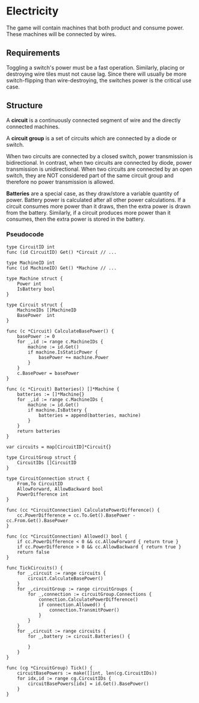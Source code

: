 # Electricity

The game will contain machines that both product and consume power.
These machines will be connected by wires.

## Requirements

Toggling a switch's power must be a fast operation.
Similarly, placing or destroying wire tiles must not cause lag.
Since there will usually be more switch-flipping than wire-destroying,
the switches power is the critical use case.

## Structure

A **circuit** is a continuously connected segment of wire
and the directly connected machines.

A **circuit group** is a set of circuits which are connected by a 
diode or switch.

When two circuits are connected by a closed switch, 
power transmission is bidirectional.
In contrast, when two circuits are connected by diode,
power transmission is unidirectional.
When two circuits are connected by an open switch,
they are NOT considered part of the same circuit group 
and therefore no power transmission is allowed.

**Batteries** are a special case, 
as they draw/store a variable quantity of power. 
Battery power is calculated after all other power calculations. 
If a circuit consumes more power than it draws, 
then the extra power is drawn from the battery. 
Similarly, if a circuit produces more power than it consumes, 
then the extra power is stored in the battery.

### Pseudocode

```golang
type CircuitID int
func (id CircuitID) Get() *Circuit // ...

type MachineID int
func (id MachineID) Get() *Machine // ...

type Machine struct {
	Power int
	IsBattery bool
}

type Circuit struct {
	MachineIDs []MachineID
	BasePower  int
}

func (c *Circuit) CalculateBasePower() {
	basePower := 0
	for _,id := range c.MachineIDs {
		machine := id.Get()
		if machine.IsStaticPower {
			basePower += machine.Power
		}
	}
	c.BasePower = basePower
}

func (c *Circuit) Batteries() []*Machine {
	batteries := []*Machine{}
	for _,id := range c.MachineIDs {
		machine := id.Get()
		if machine.IsBattery {
			batteries = append(batteries, machine)
		}
	}
	return batteries
}

var circuits = map[CircuitID]*Circuit{}

type CircuitGroup struct {
	CircuitIDs []CircuitID
}

type CircuitConnection struct {
	From,To CircuitID
	AllowForward, AllowBackward bool
	PowerDifference int
}

func (cc *CircuitConnection) CalculatePowerDifference() {
	cc.PowerDifference = cc.To.Get().BasePower - cc.From.Get().BasePower
}

func (cc *CircuitConnection) Allowed() bool {
	if cc.PowerDifference < 0 && cc.AllowForward { return true }
	if cc.PowerDifference > 0 && cc.AllowBackward { return true }
	return false
}

func TickCircuits() {
	for _,circuit := range circuits {
		circuit.CalculateBasePower()
	}
	for _,circuitGroup := range circuitGroups {
		for _,connection := circuitGroup.Connections {
			connection.CalculatePowerDifference()
			if connection.Allowed() {
				connection.TransmitPower()
			}
		}
	}
	for _,circuit := range circuits {
		for _,battery := circuit.Batteries() {
			
		}
	}
}

func (cg *CircuitGroup) Tick() {
	circuitBasePowers := make([]int, len(cg.CircuitIDs))
	for idx,id := range cg.CircuitIDs {
		circuitBasePowers[idx] = id.Get().BasePower()
	}
}
```
